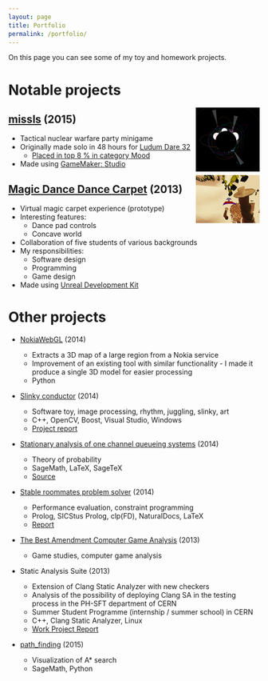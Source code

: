 ```yaml
---
layout: page
title: Portfolio
permalink: /portfolio/
---
```


On this page you can see
some of my toy and homework projects.

# Notable projects

[<img src="/assets/missls_tn.png" style="float: right;">](/assets/missls.png)

## [missls](https://github.com/filipbartek/missls) (2015)

* Tactical nuclear warfare party minigame
* Originally made solo in 48 hours for [Ludum Dare 32](http://ludumdare.com/compo/ludum-dare-32/)
  * [Placed in top 8 % in category Mood](http://ludumdare.com/compo/ludum-dare-32/?action=preview&uid=39872)
* Made using [GameMaker: Studio](http://www.yoyogames.com/studio)

[<img src="/assets/mddc_tn.png" style="float: right;">](/assets/mddc.jpg)

## [Magic Dance Dance Carpet](http://mddc.jirimaha.com/) (2013)

* Virtual magic carpet experience (prototype)
* Interesting features:
  * Dance pad controls
  * Concave world
* Collaboration of five students of various backgrounds
* My responsibilities:
  * Software design
  * Programming
  * Game design
* Made using [Unreal Development Kit](https://www.unrealengine.com/previous-versions)

# Other projects

* [NokiaWebGL](https://github.com/filipbartek/NokiaWebGL) (2014)
  * Extracts a 3D map of a large region from a Nokia service
  * Improvement of an existing tool with similar functionality - I made it produce a single 3D model for easier processing
  * Python

* [Slinky conductor](https://github.com/filiboja/slnkcctr) (2014)
  * Software toy, image processing, rhythm, juggling, slinky, art
  * C++, OpenCV, Boost, Visual Studio, Windows
  * [Project report](https://cloud.sagemath.com/projects/a74372d3-72eb-4d0f-af58-57f48829f926/files/report/report.pdf)

* [Stationary analysis of one channel queueing systems](http://filipbartek.github.io/queueing/queueing.pdf) (2014)
  * Theory of probability
  * SageMath, LaTeX, SageTeX
  * [Source](https://cloud.sagemath.com/projects/7a4027f1-a27a-40c2-bba4-92b7946e0537/files/)

* [Stable roommates problem solver](https://github.com/filipbartek/srp) (2014)
  * Performance evaluation, constraint programming
  * Prolog, SICStus Prolog, clp(FD), NaturalDocs, LaTeX
  * [Report](http://filipbartek.github.io/srp/report.pdf)

* [The Best Amendment Computer Game Analysis](http://pragueinvaders.blogspot.cz/2013/11/the-best-amendment-computer-game.html) (2013)
  * Game studies, computer game analysis

* Static Analysis Suite (2013)
  * Extension of Clang Static Analyzer with new checkers
  * Analysis of the possibility of deploying Clang SA in the testing process in the PH-SFT department of CERN
  * Summer Student Programme (internship / summer school) in CERN
  * C++, Clang Static Analyzer, Linux
  * [Work Project Report](https://cds.cern.ch/record/1597539)

* [path_finding](https://cloud.sagemath.com/projects/f18cd484-a3f3-4c7d-a485-4c8f09c8b652/files/path_finding/) (2015)
  * Visualization of A* search
  * SageMath, Python
